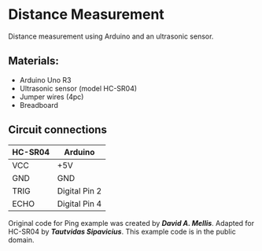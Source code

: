 # Distance Measurement
Distance measurement using Arduino and an ultrasonic sensor.

## Materials:

* Arduino Uno R3
* Ultrasonic sensor (model HC-SR04)
* Jumper wires (4pc)
* Breadboard

## Circuit connections

HC-SR04 | Arduino
------------ | -------------
VCC | +5V
GND | GND
TRIG | Digital Pin 2
ECHO | Digital Pin 4

Original code for Ping example was created by **_David A. Mellis_**. Adapted for HC-SR04 by **_Tautvidas Sipavicius_**. This example code is in the public domain.
